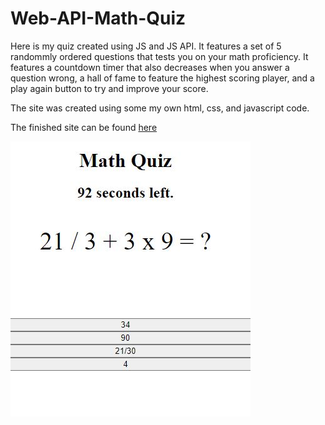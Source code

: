 # Web-API-Math-Quiz
Here is my quiz created using JS and JS API. It features a set of 5 randommly ordered questions that tests you on your math proficiency. It features a countdown timer that also decreases when you answer a question wrong, a hall of fame to feature the highest scoring player, and a play again button to try and improve your score. 

The site was created using some my own html, css, and javascript code. 

The finished site can be found [here](https://elliottli97.github.io/Web-API-Math-Quiz/)

![Website Screenshot](/Assets/Images/Website.JPG)